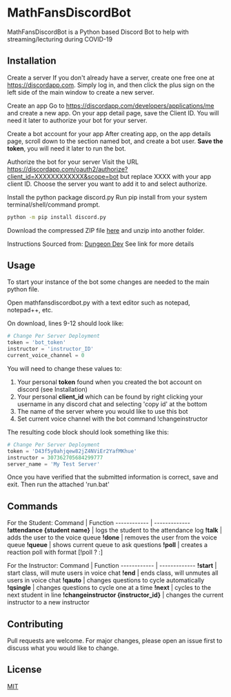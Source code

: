 # MathFansDiscordBot

MathFansDiscordBot is a Python based Discord Bot to help with streaming/lecturing during COVID-19

## Installation
Create a server
If you don't already have a server, create one free one at https://discordapp.com. Simply log in, and then click the plus sign on the left side of the main window to create a new server.

Create an app
Go to https://discordapp.com/developers/applications/me and create a new app. On your app detail page, save the Client ID. You will need it later to authorize your bot for your server.

Create a bot account for your app
After creating app, on the app details page, scroll down to the section named bot, and create a bot user. **Save the token**, you will need it later to run the bot.

Authorize the bot for your server
Visit the URL https://discordapp.com/oauth2/authorize?client_id=XXXXXXXXXXXX&scope=bot but replace XXXX with your app client ID. Choose the server you want to add it to and select authorize.

Install the python package discord.py
Run pip install from your system terminal/shell/command prompt.

```bash
python -m pip install discord.py
```

Download the compressed ZIP file [here](https://github.com/PerryProjects/MathFansDiscordBot/archive/master.zip) and unzip into another folder.

Instructions Sourced from: [Dungeon Dev](https://www.devdungeon.com/content/make-discord-bot-python) See link for more details

## Usage
To start your instance of the bot some changes are needed to the main python file.

Open mathfansdiscordbot.py with a text editor such as notepad, notepad++, etc.

On download, lines 9-12 should look like:
```python
# Change Per Server Deployment
token = 'bot_token'
instructor = 'instructor_ID'
current_voice_channel = 0
```

You will need to change these values to:
1. Your personal **token** found when you created the bot account on discord (see Installation)
2. Your personal **client_id** which can be found by right clicking your username in any discord chat and selecting 'copy id' at the bottom
3. The name of the server where you would like to use this bot
4. Set current voice channel with the bot command !changeinstructor

The resulting code block should look something like this:
```python
# Change Per Server Deployment
token = 'D43f5y0ahjqew82jZ4NViEr2YafMKhue'
instructor = 307362705684299777
server_name = 'My Test Server'
```

Once you have verified that the submitted information is correct, save and exit. Then run the attached 'run.bat'

## Commands

For the Student:
Command | Function
------------ | -------------
**!attendance {student name}** | logs the student to the attendance log
**!talk** | adds the user to the voice queue
**!done** | removes the user from the voice queue
**!queue** | shows current queue to ask questions
**!poll** | creates a reaction poll with format [!poll <question>? <option1>:<option2>]

For the Instructor:
Command | Function
------------ | -------------
**!start** | start class, will mute users in voice chat
**!end** | ends class, will unmutes all users in voice chat
**!qauto** | changes questions to cycle automatically
**!qsingle** | changes questions to cycle one at a time
**!next** | cycles to the next student in line
**!changeinstructor {instructor_id}** | changes the current instructor to a new instructor

## Contributing
Pull requests are welcome. For major changes, please open an issue first to discuss what you would like to change.

## License
[MIT](https://choosealicense.com/licenses/mit/)
